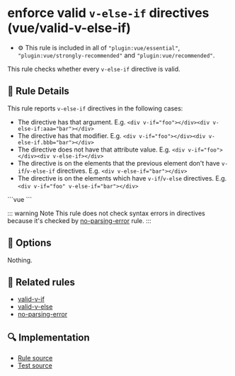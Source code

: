# enforce valid `v-else-if` directives (vue/valid-v-else-if)

- :gear: This rule is included in all of `"plugin:vue/essential"`, `"plugin:vue/strongly-recommended"` and `"plugin:vue/recommended"`.

This rule checks whether every `v-else-if` directive is valid.

## :book: Rule Details

This rule reports `v-else-if` directives in the following cases:

- The directive has that argument. E.g. `<div v-if="foo"></div><div v-else-if:aaa="bar"></div>`
- The directive has that modifier. E.g. `<div v-if="foo"></div><div v-else-if.bbb="bar"></div>`
- The directive does not have that attribute value. E.g. `<div v-if="foo"></div><div v-else-if></div>`
- The directive is on the elements that the previous element don't have `v-if`/`v-else-if` directives. E.g. `<div v-else-if="bar"></div>`
- The directive is on the elements which have `v-if`/`v-else` directives. E.g. `<div v-if="foo" v-else-if="bar"></div>`

<eslint-code-block :rules="{'vue/valid-v-else-if': ['error']}">
```vue
<template>
  <!-- ✓ GOOD -->
  <div v-if="foo"/>
  <div v-else-if="bar"/>

  <!-- ✗ BAD -->
  <div v-else-if/>
  <div v-else-if:aaa="foo"/>
  <div v-else-if.bbb="foo"/>
</template>
```
</eslint-code-block>

::: warning Note
This rule does not check syntax errors in directives because it's checked by [no-parsing-error] rule.
:::

## :wrench: Options

Nothing.

## :couple: Related rules

- [valid-v-if]
- [valid-v-else]
- [no-parsing-error]


[valid-v-if]: valid-v-if.md
[valid-v-else]: valid-v-else.md
[no-parsing-error]: no-parsing-error.md

## :mag: Implementation

- [Rule source](https://github.com/vuejs/eslint-plugin-vue/blob/master/lib/rules/valid-v-else-if.js)
- [Test source](https://github.com/vuejs/eslint-plugin-vue/blob/master/tests/lib/rules/valid-v-else-if.js)

